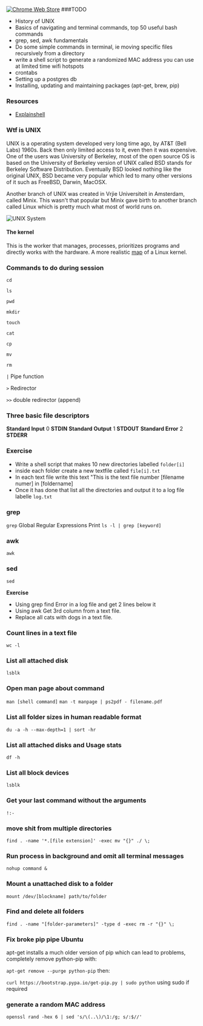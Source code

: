 [![Chrome Web Store](https://img.shields.io/chrome-web-store/d/nimelepbpejjlbmoobocpfnjhihnpked.svg)](https://chrome.google.com/webstore/detail/office-online/ndjpnladcallmjemlbaebfadecfhkepb)
###TODO
* History of UNIX
* Basics of navigating and terminal commands, top 50 useful bash commands
* grep, sed, awk fundamentals
* Do some simple commands in terminal, ie moving specific files recursively from a directory
* write a shell script to generate a randomized MAC address you can use at limited time wifi hotspots
* crontabs
* Setting up a postgres db
* Installing, updating and maintaining packages (apt-get, brew, pip)

### Resources
* [Explainshell](http://explainshell.com/)

### Wtf is UNIX

UNIX is a operating system developed very long time ago, by AT&T (Bell Labs) 1960s. Back then only limited access to it, even then it was expensive. One of the users was University of Berkeley, most of the open source OS is based on the University of Berkeley version of UNIX called BSD stands for Berkeley Software Distribution. Eventually BSD looked nothing like the original UNIX, BSD became very popular which led to many other versions of it such as FreeBSD, Darwin, MacOSX.

Another branch of UNIX was created in Vrjie Universiteit in Amsterdam, called Minix. This wasn't that popular but Minix gave birth to another branch called Linux which is pretty much what most of world runs on.

![UNIX System](http://ws.afnog.org/afnog2004/intro-freebsd/00-intro-freebsd/unix-intro/layers.gif)

#### The kernel
This is the worker that manages, processes, prioritizes programs and directly works with the hardware.
A more realistic [map](http://www.makelinux.net/kernel_map/) of a Linux kernel.

### Commands to do during session
`cd`

`ls`

`pwd`

`mkdir`

`touch`

`cat`

`cp`

`mv`

`rm`

`|` Pipe function

`>` Redirector

`>>` double redirector (append)

### Three basic file descriptors
**Standard Input** 0 __STDIN__
**Standard Output** 1 __STDOUT__
**Standard Error** 2 __STDERR__

### Exercise
* Write a shell script that makes 10 new directories labelled `folder[i]`
* inside each folder create a new textfile called `file[i].txt`
* In each text file write this text "This is the text file number [filename numer] in [foldername]
* Once it has done that list all the directories and output it to a log file labelle `log.txt`

### grep
`grep` Global Regular Expressions Print
`ls -l | grep [keyword]`

### awk
`awk` 

### sed
`sed`

**Exercise**
* Using grep find Error in a log file and get 2 lines below it
* Using awk Get 3rd column from a text file.
* Replace all cats with dogs in a text file.

### Count lines in a text file
`wc -l`

### List all attached disk 
`lsblk`

### Open man page about command
`man [shell command]`
`man -t manpage | ps2pdf - filename.pdf`

### List all folder sizes in human readable format
`du -a -h --max-depth=1 | sort -hr`

### List all attached disks and Usage stats
`df -h`

### List all block devices
`lsblk`

### Get your last command without the arguments
`!:-`

### move shit from multiple directories
`find . -name '*.[file extension]' -exec mv "{}" ./ \;`

### Run process in background and omit all terminal messages
`nohup command &`

### Mount a unattached disk to a folder
`mount /dev/[blockname] path/to/folder`

### Find and delete all folders
`find . -name "[folder-parameters]" -type d -exec rm -r "{}" \;`

### Fix broke pip pipe Ubuntu
apt-get installs a much older version of pip which can lead to problems, completely remove python-pip with:

`apt-get remove --purge python-pip`
then:

`curl https://bootstrap.pypa.io/get-pip.py | sudo python`
using sudo if required

### generate a random MAC address
`openssl rand -hex 6 | sed 's/\(..\)/\1:/g; s/:$//'`

